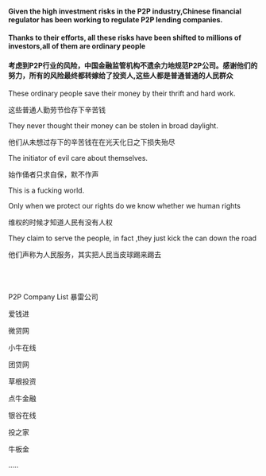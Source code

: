 #### Given the high investment risks in the P2P industry,Chinese financial regulator has been working to regulate P2P lending companies.<p>
#### Thanks to their efforts, all these risks have been shifted to millions of investors,all of them are ordinary people

#### 考虑到P2P行业的风险，中国金融监管机构不遗余力地规范P2P公司。感谢他们的努力，所有的风险最终都转嫁给了投资人,这些人都是普通普通的人民群众

These ordinary people save their money by their thrift and hard work.<p>
这些普通人勤劳节俭存下辛苦钱

They never thought their money can be stolen in broad daylight.<p>
他们从未想过存下的辛苦钱在在光天化日之下损失殆尽
  
The initiator of evil care about themselves.<p>
始作俑者只求自保，默不作声

This is a fucking world.<p>

Only when we protect our rights do we know whether we human rights<p>
维权的时候才知道人民有没有人权<p>

They claim to serve the people, in fact ,they just kick the can down the road<p>
他们声称为人民服务，其实把人民当皮球踢来踢去<p>

<br>
<br>
<br>
P2P Company List 暴雷公司

爱钱进

微贷网

小牛在线

团贷网

草根投资

点牛金融

银谷在线

投之家

牛板金

.....
